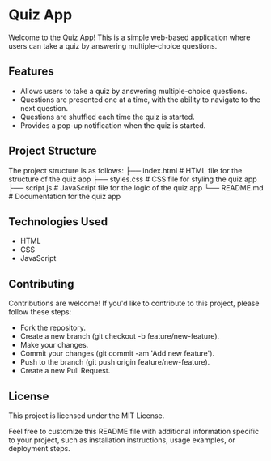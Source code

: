 # Quiz App
Welcome to the Quiz App! This is a simple web-based application where users can take a quiz by answering multiple-choice questions.

## Features
+ Allows users to take a quiz by answering multiple-choice questions.
+ Questions are presented one at a time, with the ability to navigate to the next question.
+ Questions are shuffled each time the quiz is started.
+ Provides a pop-up notification when the quiz is started.

## Project Structure
The project structure is as follows:
   ├── index.html        # HTML file for the structure of the quiz app
   ├── styles.css        # CSS file for styling the quiz app
   ├── script.js         # JavaScript file for the logic of the quiz app
   └── README.md         # Documentation for the quiz app

## Technologies Used
+ HTML
+ CSS
+ JavaScript

## Contributing
Contributions are welcome! If you'd like to contribute to this project, please follow these steps:
+ Fork the repository.
+ Create a new branch (git checkout -b feature/new-feature).
+ Make your changes.
+ Commit your changes (git commit -am 'Add new feature').
+ Push to the branch (git push origin feature/new-feature).
+ Create a new Pull Request.

## License
This project is licensed under the MIT License.

Feel free to customize this README file with additional information specific to your project, such as installation instructions, usage examples, or deployment steps.
